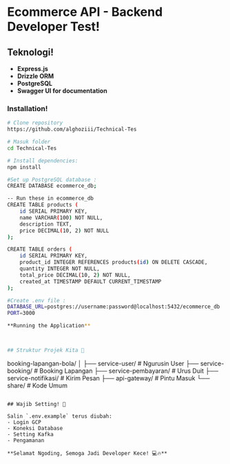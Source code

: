 



# Ecommerce API - Backend Developer Test!

## Teknologi! 

- **Express.js**
- **Drizzle ORM**
- **PostgreSQL**
- **Swagger UI for documentation**

### Installation!

```bash
# Clone repository
https://github.com/alghoziii/Technical-Tes

# Masuk folder
cd Technical-Tes

# Install dependencies:
npm install

#Set up PostgreSQL database :
CREATE DATABASE ecommerce_db;

-- Run these in ecommerce_db
CREATE TABLE products (
    id SERIAL PRIMARY KEY,
    name VARCHAR(100) NOT NULL,
    description TEXT,
    price DECIMAL(10, 2) NOT NULL
);

CREATE TABLE orders (
    id SERIAL PRIMARY KEY,
    product_id INTEGER REFERENCES products(id) ON DELETE CASCADE,
    quantity INTEGER NOT NULL,
    total_price DECIMAL(10, 2) NOT NULL,
    created_at TIMESTAMP DEFAULT CURRENT_TIMESTAMP
);

#Create .env file :
DATABASE_URL=postgres://username:password@localhost:5432/ecommerce_db
PORT=3000

**Running the Application**



## Struktur Projek Kita 📂

```
booking-lapangan-bola/
│
├── service-user/           # Ngurusin User
├── service-booking/        # Booking Lapangan
├── service-pembayaran/     # Urus Duit
├── service-notifikasi/     # Kirim Pesan
├── api-gateway/            # Pintu Masuk
└── share/                  # Kode Umum
```

## Wajib Setting! 🔧

Salin `.env.example` terus diubah:
- Login GCP
- Koneksi Database
- Setting Kafka
- Pengamanan

**Selamat Ngoding, Semoga Jadi Developer Kece! 💻🔥**
